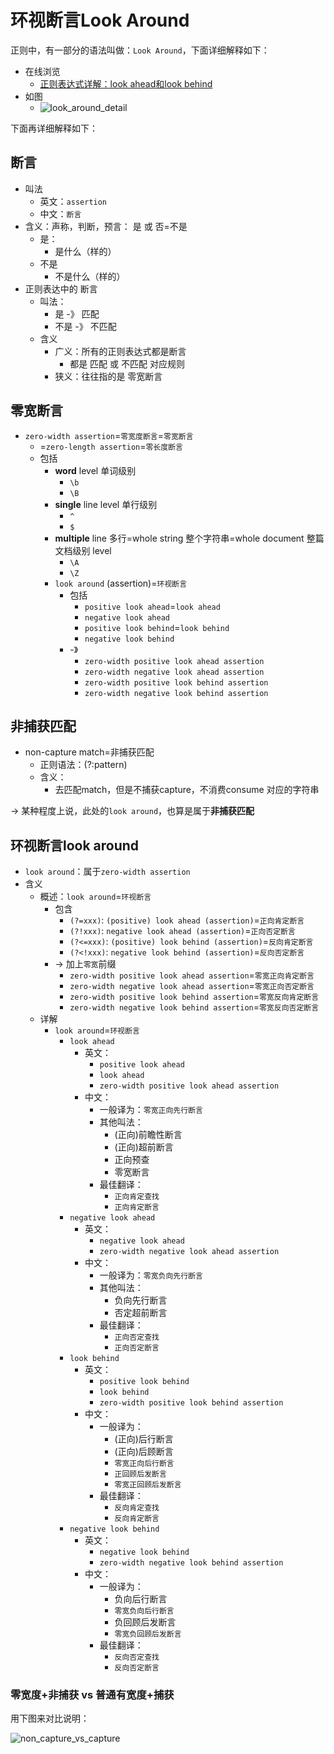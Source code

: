 # 环视断言Look Around

正则中，有一部分的语法叫做：`Look Around`，下面详细解释如下：

* 在线浏览
  * [正则表达式详解：look ahead和look behind](https://www.processon.com/view/link/5e3a5bdbe4b06b291a60f195)
* 如图
  * ![look_around_detail](../assets/img/look_around_detail.jpg)

下面再详细解释如下：

## 断言

* 叫法
  * 英文：`assertion`
  * 中文：`断言`
* 含义：声称，判断，预言： 是 或 否=不是
  * 是：
    * 是什么（样的）
  * 不是
    * 不是什么（样的）
* 正则表达中的 断言
  * 叫法：
    * 是 -》 匹配
    * 不是 -》 不匹配
  * 含义
    * 广义：所有的正则表达式都是断言
      * 都是 匹配 或 不匹配 对应规则
    * 狭义：往往指的是 零宽断言

## 零宽断言

* `zero-width assertion`=`零宽度断言`=`零宽断言`
  * =`zero-length assertion`=`零长度断言`
  * 包括
    * **word** level 单词级别
      * `\b`
      * `\B`
    * **single** line level 单行级别
      * `^`
      * `$`
    * **multiple** line 多行=whole string 整个字符串=whole document 整篇文档级别 level
      * `\A`
      * `\Z`
    * `look around` (assertion)=`环视断言`
      * 包括
        * `positive look ahead`=`look ahead`
        * `negative look ahead`
        * `positive look behind`=`look behind`
        * `negative look behind`
      * -》
        * `zero-width positive look ahead assertion`
        * `zero-width negative look ahead assertion`
        * `zero-width positive look behind assertion`
        * `zero-width negative look behind assertion`

## 非捕获匹配

* non-capture match=非捕获匹配
  * 正则语法：(?:pattern)
  * 含义：
    * 去匹配match，但是不捕获capture，不消费consume 对应的字符串

-> 某种程度上说，此处的`look around`，也算是属于**非捕获匹配**

## 环视断言look around

* `look around`：属于`zero-width assertion`
* 含义
  * 概述：`look around`=`环视断言`
    * 包含
      * `(?=xxx)`: `(positive) look ahead (assertion)`=`正向肯定断言`
      * `(?!xxx)`: `negative look ahead (assertion)`=`正向否定断言`
      * `(?<=xxx)`: `(positive) look behind (assertion)`=`反向肯定断言`
      * `(?<!xxx)`: `negative look behind (assertion)`=`反向否定断言`
    * -> 加上`零宽`前缀
      * `zero-width positive look ahead assertion`=`零宽正向肯定断言`
      * `zero-width negative look ahead assertion`=`零宽正向否定断言`
      * `zero-width positive look behind assertion`=`零宽反向肯定断言`
      * `zero-width negative look behind assertion`=`零宽反向否定断言`
  * 详解
    * `look around`=`环视断言`
      * `look ahead`
        * 英文：
          * `positive look ahead`
          * `look ahead`
          * `zero-width positive look ahead assertion`
        * 中文：
          * 一般译为：`零宽正向先行断言`
          * 其他叫法：
            * (正向)前瞻性断言
            * (正向)超前断言
            * 正向预查
            * 零宽断言
          * 最佳翻译：
            * `正向肯定查找`
            * `正向肯定断言`
      * `negative look ahead`
        * 英文：
          * `negative look ahead`
          * `zero-width negative look ahead assertion`
        * 中文：
          * 一般译为：`零宽负向先行断言`
          * 其他叫法：
            * 负向先行断言
            * 否定超前断言
          * 最佳翻译：
            * `正向否定查找`
            * `正向否定断言`
      * `look behind`
        * 英文：
          * `positive look behind`
          * `look behind`
          * `zero-width positive look behind assertion`
        * 中文：
          * 一般译为：
            * (正向)后行断言
            * (正向)后顾断言
            * `零宽正向后行断言`
            * `正回顾后发断言`
            * `零宽正回顾后发断言`
          * 最佳翻译：
            * `反向肯定查找`
            * `反向肯定断言`
      * `negative look behind`
        * 英文：
          * `negative look behind`
          * `zero-width negative look behind assertion`
        * 中文：
          * 一般译为：
            * 负向后行断言
            * `零宽负向后行断言`
            * 负回顾后发断言
            * `零宽负回顾后发断言`
          * 最佳翻译：
            * `反向否定查找`
            * `反向否定断言`

### 零宽度+非捕获 vs 普通有宽度+捕获

用下图来对比说明：

![non_capture_vs_capture](../assets/img/non_capture_vs_capture.png)
